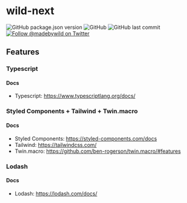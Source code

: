 # wild-next

<p>
  <img alt="GitHub package.json version" src="https://img.shields.io/github/package-json/v/madebywild/wild-next?color=%231da1f2&style=for-the-badge">
  <img alt="GitHub" src="https://img.shields.io/github/license/madebywild/wild-next?color=%231da1f2&style=for-the-badge">
  <img alt="GitHub last commit" src="https://img.shields.io/github/last-commit/madebywild/wild-next?color=%231da1f2&style=for-the-badge">
  <a aria-label="Follow @madebywild on Twitter" href="https://twitter.com/madebywild">
    <img alt="Follow @madebywild on Twitter" src="https://img.shields.io/twitter/follow/madebywild?color=%231da1f2&logo=twitter&style=for-the-badge">
  </a>
</p>

## Features

### Typescript

#### Docs

- Typescript: https://www.typescriptlang.org/docs/

### Styled Components + Tailwind + Twin.macro

#### Docs

- Styled Components: https://styled-components.com/docs
- Tailwind: https://tailwindcss.com/
- Twin.macro: https://github.com/ben-rogerson/twin.macro/#features

### Lodash

#### Docs

- Lodash: https://lodash.com/docs/
